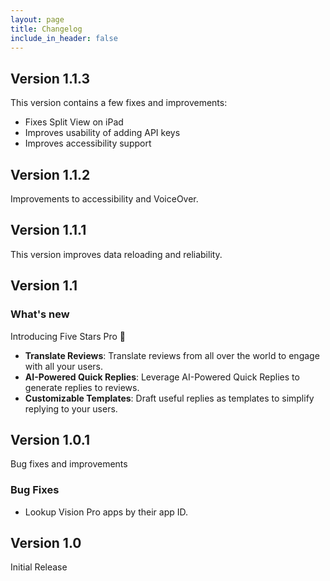 ```yaml
---
layout: page
title: Changelog
include_in_header: false
---
```


## **Version 1.1.3**
This version contains a few fixes and improvements:
* Fixes Split View on iPad
* Improves usability of adding API keys
* Improves accessibility support

## **Version 1.1.2**
Improvements to accessibility and VoiceOver.

## **Version 1.1.1**
This version improves data reloading and reliability.

## **Version 1.1**

### What's new
Introducing Five Stars Pro 🎉
* **Translate Reviews**: Translate reviews from all over the world to engage with all your users.
* **AI-Powered Quick Replies**: Leverage AI-Powered Quick Replies to generate replies to reviews.
* **Customizable Templates**: Draft useful replies as templates to simplify replying to your users.

## **Version 1.0.1**
Bug fixes and improvements

### Bug Fixes
* Lookup Vision Pro apps by their app ID.

## **Version 1.0**
Initial Release
